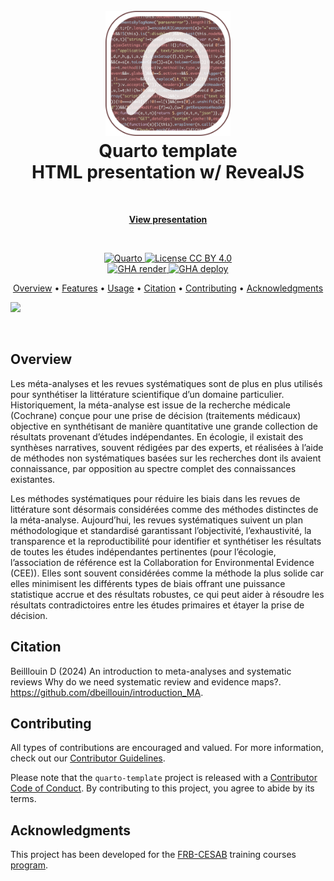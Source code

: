 <!-- Logo & Title -->

<h1 align="center">
  <br>
  <img src="https://raw.githubusercontent.com/literaturesynthesis/.github/main/profile/logo-literaturesynthesis_150dpi.png" alt="Logo" width="200">  <br>
  Quarto template
  <br>
  HTML presentation w/ RevealJS
  <br>
</h1>


<!-- View presentation -->

<br>
<p align="center">
  <a href="https://github.com/dbeillouin/introduction_MA" target="_blank"><b>View presentation</b></a>
</p>
<br>


<!-- Badges -->

<p align="center">

  <!-- Quarto -->
  <a href="https://quarto.org/">
    <img src="https://img.shields.io/badge/Made%20with-Quarto-blue.svg" alt="Quarto">
  </a>
  
  <!-- License -->
  <a href="https://choosealicense.com/licenses/cc-by-4.0/">
    <img src="https://img.shields.io/badge/License-CC%20BY%204.0-green.svg" alt="License CC BY 4.0">
  </a>
  
  <br/>
  
  <!-- Quarto render -->
  <a href="https://github.com/biodiversitydata/quarto-template/actions/workflows/quarto-render.yml">
    <img src="https://github.com/biodiversitydata/quarto-template/actions/workflows/quarto-render.yml/badge.svg" alt="GHA render">
  </a>
  
  <!-- GitHub deployment -->
  <a href="https://github.com/biodiversitydata/quarto-template/actions/workflows/pages/pages-build-deployment">
    <img src="https://github.com/biodiversitydata/quarto-template/actions/workflows/pages/pages-build-deployment/badge.svg" alt="GHA deploy">
  </a>
</p>


<!-- Table of content -->

<p align="center">
  <a href="#overview">Overview</a> •
  <a href="#features">Features</a> •
  <a href="#usage">Usage</a> •
  <a href="#citation">Citation</a> •
  <a href="#contributing">Contributing</a> •
  <a href="#acknowledgments">Acknowledgments</a>
</p>

![](images/readme/title-slide-screenshot.png)

<br>


## Overview

Les méta-analyses et les revues systématiques sont de plus en plus utilisés pour synthétiser la littérature scientifique d’un domaine particulier. Historiquement, la méta-analyse est issue de la recherche médicale (Cochrane) conçue pour une prise de décision (traitements médicaux) objective en synthétisant de manière quantitative une grande collection de résultats provenant d’études indépendantes. En écologie, il existait des synthèses narratives, souvent rédigées par des experts, et réalisées à l’aide de méthodes non systématiques basées sur les recherches dont ils avaient connaissance, par opposition au spectre complet des connaissances existantes. 
 
Les méthodes systématiques pour réduire les biais dans les revues de littérature sont désormais considérées comme des méthodes distinctes de la méta-analyse. Aujourd’hui, les revues systématiques suivent un plan méthodologique et standardisé garantissant l’objectivité, l’exhaustivité, la transparence et la reproductibilité pour identifier et synthétiser les résultats de toutes les études indépendantes pertinentes (pour l’écologie, l’association de référence est la Collaboration for Environmental Evidence (CEE)). Elles sont souvent considérées comme la méthode la plus solide car elles minimisent les différents types de biais offrant une puissance statistique accrue et des résultats robustes, ce qui peut aider à résoudre les résultats contradictoires entre les études primaires et étayer la prise de décision.


## Citation

Beilllouin D (2024) An introduction to meta-analyses and systematic reviews
Why do we need systematic review and evidence maps?. <https://github.com/dbeillouin/introduction_MA>.


## Contributing

All types of contributions are encouraged and valued. For more information, check out our [Contributor Guidelines](https://github.com/biodiversitydata/quarto-template/blob/main/CONTRIBUTING.md).

Please note that the `quarto-template` project is released with a [Contributor Code of Conduct](https://contributor-covenant.org/version/2/1/CODE_OF_CONDUCT.html). By contributing to this project, you agree to abide by its terms.


## Acknowledgments

This project has been developed for the [FRB-CESAB](https://www.fondationbiodiversite.fr/en/about-the-foundation/le-cesab/) training courses [program](https://frbcesab.github.io/content/courses.html).
